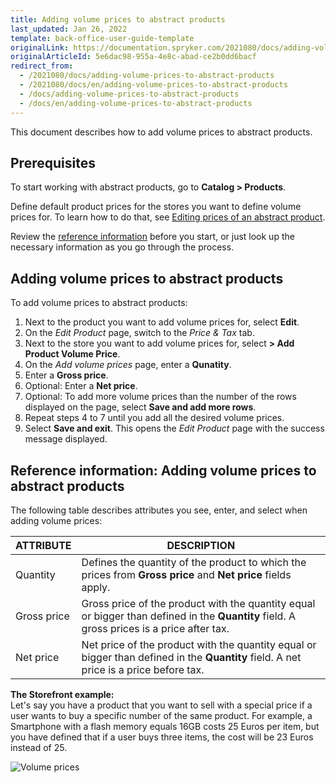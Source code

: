 ```yaml
---
title: Adding volume prices to abstract products
last_updated: Jan 26, 2022
template: back-office-user-guide-template
originalLink: https://documentation.spryker.com/2021080/docs/adding-volume-prices-to-abstract-products
originalArticleId: 5e6dac98-955a-4e8c-abad-ce2b0dd6bacf
redirect_from:
  - /2021080/docs/adding-volume-prices-to-abstract-products
  - /2021080/docs/en/adding-volume-prices-to-abstract-products
  - /docs/adding-volume-prices-to-abstract-products
  - /docs/en/adding-volume-prices-to-abstract-products
---
```


This document describes how to add volume prices to abstract products.

## Prerequisites

To start working with abstract products, go to  **Catalog > Products**.

Define default product prices for the stores you want to define volume prices for. To learn how to do that, see [Editing prices of an abstract product](/docs/scos/user/back-office-user-guides/{{page.version}}/catalog/products/abstract-products/editing-abstract-products.html#editing-prices-of-an-abstract-product).

Review the [reference information](/docs/scos/user/back-office-user-guides/{{page.version}}/catalog/products/abstract-products/adding-volume-prices-to-abstract-products.html#reference-information-adding-volume-prices-to-abstract-products) before you start, or just look up the necessary information as you go through the process.

## Adding volume prices to abstract products

To add volume prices to abstract products:
1. Next to the product you want to add volume prices for, select **Edit**.
2. On the *Edit Product* page, switch to the *Price & Tax* tab.
3. Next to the store you want to add volume prices for, select **> Add Product Volume Price**.
4. On the *Add volume prices* page, enter a **Qunatity**.
5. Enter a **Gross price**.
6. Optional: Enter a **Net price**.
7. Optional: To add more volume prices than the number of the rows displayed on the page, select **Save and add more rows**.
8. Repeat steps 4 to 7 until you add all the desired volume prices.
9. Select **Save and exit**.
    This opens the *Edit Product* page with the success message displayed.

## Reference information: Adding volume prices to abstract products

 The following table describes attributes you see, enter, and select when adding volume prices:

| ATTRIBUTE | DESCRIPTION |
| --- | --- |
| Quantity | Defines the quantity of the product to which the prices from **Gross price** and **Net price** fields apply. |
| Gross price | Gross price of the product with the quantity equal or bigger than defined in the **Quantity** field. A gross prices is a price after tax. |
| Net price | Net price of the product with the quantity equal or bigger than defined in the **Quantity** field.  A net price is a price before tax. |

**The Storefront example:**
<br>Let's say you have a product that you want to sell with a special price if a user wants to buy a specific number of the same product. For example, a Smartphone with a flash memory equals 16GB costs 25 Euros per item, but you have defined that if a user buys three items, the cost will be 23 Euros instead of 25.

![Volume prices](https://spryker.s3.eu-central-1.amazonaws.com/docs/User+Guides/Back+Office+User+Guides/Products/Products/Managing+products/Products:+Reference+Information/Volume-prices.gif)
